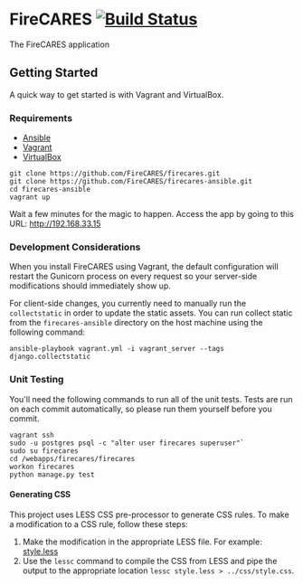 FireCARES [![Build Status](https://travis-ci.org/FireCARES/firecares.svg?branch=master)](https://travis-ci.org/FireCARES/firecares)
=========
The FireCARES application


## Getting Started

A quick way to get started is with Vagrant and VirtualBox.

### Requirements

- [Ansible](http://docs.ansible.com/intro_installation.html)
- [Vagrant](http://www.vagrantup.com/downloads.html)
- [VirtualBox](https://www.virtualbox.org/wiki/Downloads)

```
git clone https://github.com/FireCARES/firecares.git
git clone https://github.com/FireCARES/firecares-ansible.git
cd firecares-ansible
vagrant up
```

Wait a few minutes for the magic to happen.  Access the app by going to this URL: http://192.168.33.15

### Development Considerations

When you install FireCARES using Vagrant, the default configuration will restart the Gunicorn process on every request
so your server-side modifications should immediately show up.

For client-side changes, you currently need to manually run the `collectstatic` in order to update the static assets. You
can run collect static from the `firecares-ansible` directory on the host machine using the following command:

`ansible-playbook vagrant.yml -i vagrant_server --tags django.collectstatic`

### Unit Testing

You'll need the following commands to run all of the unit tests.  Tests are run on each commit automatically, so please run them yourself before you commit.

```
vagrant ssh
sudo -u postgres psql -c "alter user firecares superuser"`
sudo su firecares
cd /webapps/firecares/firecares
workon firecares
python manage.py test
```

#### Generating CSS

This project uses LESS CSS pre-processor to generate CSS rules.  To make a modification to a CSS rule, follow these steps:

1. Make the modification in the appropriate LESS file.  For example: [style.less](firecares/firestation/static/firestation/theme/assets/less/style.less)
2. Use the `lessc` command to compile the CSS from LESS and pipe the output to the appropriate location `lessc style.less > ../css/style.css`.
